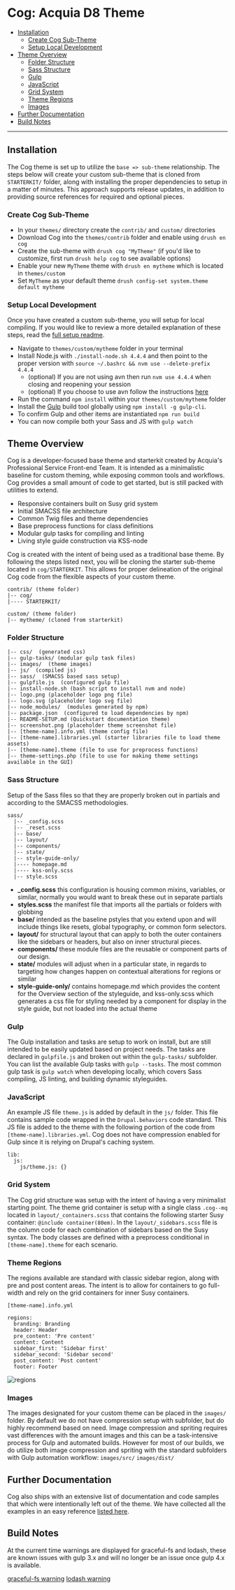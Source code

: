 # Cog: Acquia D8 Theme

* [Installation](#installation)
  * [Create Cog Sub-Theme](#create-cog-sub-theme)
  * [Setup Local Development](#setup-local-development)
* [Theme Overview](#overview)
  * [Folder Structure](#folder-structure)
  * [Sass Structure](#sass-structure)
  * [Gulp](#gulp)
  * [JavaScript](#javascript)
  * [Grid System](#grid-system)
  * [Theme Regions](#theme-regions)
  * [Images](#images)
* [Further Documentation](#further-documentation)
* [Build Notes](#build-notes)

---

## Installation

The Cog theme is set up to utilize the `base => sub-theme` relationship. The steps below will create your custom sub-theme that is cloned from `STARTERKIT/` folder, along with installing the proper dependencies to setup in a matter of minutes. This approach supports release updates, in addition to providing source references for required and optional pieces.

### Create Cog Sub-Theme

* In your `themes/` directory create the `contrib/` and `custom/` directories
* Download Cog into the `themes/contrib` folder and enable using `drush en cog`
* Create the sub-theme with `drush cog "MyTheme"` (if you'd like to customize, first run `drush help cog` to see available options)
* Enable your new `MyTheme` theme with `drush en mytheme` which is located in `themes/custom`
* Set `MyTheme` as your default theme `drush config-set system.theme default mytheme`

### Setup Local Development

Once you have created a custom sub-theme, you will setup for local compiling. If you would like to review a more detailed explanation of these steps, read the [full setup readme](_readme/setup-full.md).

* Navigate to `themes/custom/mytheme` folder in your terminal
* Install Node.js with `./install-node.sh 4.4.4` and then point to the proper version with `source ~/.bashrc && nvm use --delete-prefix 4.4.4` 
  * (optional) If you are not using avn then run `nvm use 4.4.4` when closing and reopening your session
  * (optional) If you choose to use avn follow the instructions [here](_readme/setup-full.md#avn)
* Run the command `npm install` within your `themes/custom/mytheme` folder
* Install the [Gulp](http://gulpjs.com/) build tool globally using `npm install -g gulp-cli`.
* To confirm Gulp and other items are instantiated `npm run build`
* You can now compile both your Sass and JS with `gulp watch`

## Theme Overview

Cog is a developer-focused base theme and starterkit created by Acquia's Professional Service Front-end Team. It is intended as a minimalistic baseline for custom theming, while exposing common tools and workflows. Cog provides a small amount of code to get started, but is still packed with utilities to extend.

* Responsive containers built on Susy grid system
* Initial SMACSS file architecture
* Common Twig files and theme dependencies
* Base preprocess functions for class definitions
* Modular gulp tasks for compiling and linting
* Living style guide construction via KSS-node

Cog is created with the intent of being used as a traditional base theme. By following the steps listed next, you will be cloning the starter sub-theme located in `cog/STARTERKIT`. This allows for proper delineation of the original Cog code from the flexible aspects of your custom theme.  

```
contrib/ (theme folder)
|-- cog/
|---- STARTERKIT/ 

custom/ (theme folder)
|-- mytheme/ (cloned from starterkit) 
```

### Folder Structure

```
|-- css/  (generated css) 
|-- gulp-tasks/ (modular gulp task files)
|-- images/  (theme images)
|-- js/  (compiled js)
|-- sass/  (SMACSS based sass setup)
|-- gulpfile.js  (configured gulp file) 
|-- install-node.sh (bash script to install nvm and node)
|-- logo.png (placeholder logo png file)
|-- logo.svg (placeholder logo svg file)
|-- node_modules/  (modules generated by npm)
|-- package.json  (configured to load dependencies by npm)
|-- README-SETUP.md (Quickstart documentation theme)
|-- screenshot.png (placeholder theme screenshot file)
|-- [theme-name].info.yml (theme config file)
|-- [theme-name].libraries.yml (starter libraries file to load theme assets)
|-- [theme-name].theme (file to use for preprocess functions)
|-- theme-settings.php (file to use for making theme settings available in the GUI)
```

### Sass Structure

Setup of the Sass files so that they are properly broken out in partials and according to the SMACSS methodologies.

```
sass/
  |-- _config.scss
  |-- _reset.scss
  |-- base/
  |-- layout/
  |-- components/
  |-- state/
  |-- style-guide-only/
  |---- homepage.md
  |---- kss-only.scss
  |-- style.scss
```

* **\_config.scss** this configuration is housing common mixins, variables, or similar, normally you would want to break these out in separate partials
* **styles.scss**  the manifest file that imports all the partials or folders with globbing 
* **base/** intended as the baseline pstyles that you extend upon and will include things like resets, global typography, or common form selectors.
* **layout/**  for structural layout that can apply to both the outer containers like the sidebars or headers, but also on inner structural pieces.
* **components/** these module files are the reusable or component parts of our design.
* **state/** modules will adjust when in a particular state, in regards to targeting how changes happen on contextual alterations for regions or similar  
* **style-guide-only/** contains homepage.md which provides the content for the Overview section of the styleguide, and kss-only.scss which generates a css file for styling needed by a component for display in the style guide, but not loaded into the actual theme  

### Gulp 

The Gulp installation and tasks are setup to work on install, but are still intended to be easily updated based on project needs. The tasks are declared in `gulpfile.js` and broken out within the `gulp-tasks/` subfolder. You can list the available Gulp tasks with `gulp --tasks`. The most common gulp task is `gulp watch` when developing locally, which covers Sass compiling, JS linting, and building dynamic styleguides.  

### JavaScript

An example JS file `theme.js` is added by default in the `js/` folder. This file contains sample code wrapped in the `Drupal.behaviors` code standard. This JS file is added to the theme with the following portion of the code from `[theme-name].libraries.yml`. Cog does not have compression enabled for Gulp since it is relying on Drupal's caching system. 

```
lib:
  js:
    js/theme.js: {}
```

### Grid System

The Cog grid structure was setup with the intent of having a very minimalist starting point. The theme grid container is setup with a single class `.cog--mq` located in `layout/_containers.scss` that contains the following starter Susy container: `@include container(80em)`. In the `layout/_sidebars.scss` file is the column code for each combination of sidebars based on the Susy syntax. The body classes are defined with a preprocess conditional in `[theme-name].theme` for each scenario.

### Theme Regions

The regions available are standard with classic sidebar region, along with pre and post content areas. The intent is to allow for containers to go full-width and rely on the grid containers for inner Susy containers.

```
[theme-name].info.yml

regions:
  branding: Branding
  header: Header
  pre_content: 'Pre content'
  content: Content
  sidebar_first: 'Sidebar first'
  sidebar_second: 'Sidebar second'
  post_content: 'Post content'
  footer: Footer
```

![regions](http://content.screencast.com/users/BedimStudios/folders/Jing/media/8ad8ecf1-bb60-4292-80b0-115fae8daac0/00001643.png)

### Images 

The images designated for your custom theme can be placed in the `images/` folder. By default we do not have compression setup with subfolder, but do highly recommend based on need. Image compression and spriting requires vast differences with the amount images and this can be a task-intensive process for Gulp and automated builds. However for most of our builds, we do utilize both image compression and spriting with the standard subfolders with Gulp automation workflow: `images/src/` `images/dist/`

## Further Documentation

Cog also ships with an extensive list of documentation and code samples that which were intentionally left out of the theme. 
We have collected all the examples in an easy reference [listed here](_theming-guide/readme.md).

## Build Notes

At the current time warnings are displayed for graceful-fs and lodash, these are known issues with gulp 3.x and will no longer be an issue once gulp 4.x is available.

[graceful-fs warning](https://github.com/gulpjs/gulp/issues/1571)
[lodash warning](https://github.com/gulpjs/gulp/issues/1485)
